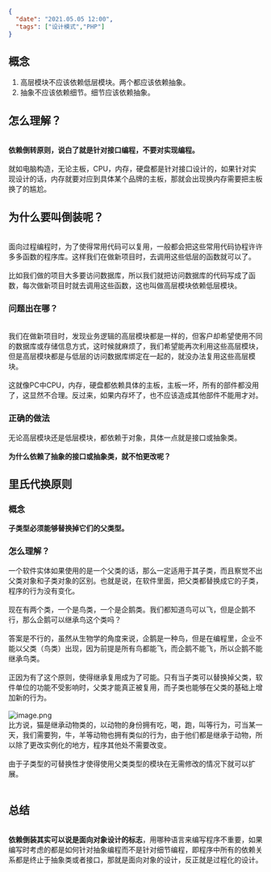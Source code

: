```json
{
  "date": "2021.05.05 12:00",
  "tags": ["设计模式","PHP"]
}
```


## 概念
1. 高层模块不应该依赖低层模块。两个都应该依赖抽象。
1. 抽象不应该依赖细节。细节应该依赖抽象。


## 怎么理解？

<br />**依赖倒转原则，说白了就是针对接口编程，不要对实现编程。**
<br />
<br />就如电脑构造，无论主板，CPU，内存，硬盘都是针对接口设计的，如果针对实现设计的话，内存就要对应到具体某个品牌的主板，那就会出现换内存需要把主板换了的尴尬。
<br />
## 为什么要叫倒装呢？

<br />面向过程编程时，为了使得常用代码可以复用，一般都会把这些常用代码协程许许多多函数的程序库。这样我们在做新项目时，去调用这些低层的函数就可以了。
<br />
<br />比如我们做的项目大多要访问数据库，所以我们就把访问数据库的代码写成了函数，每次做新项目时就去调用这些函数，这也叫做高层模块依赖低层模块。
<br />
### 问题出在哪？

<br />我们在做新项目时，发现业务逻辑的高层模块都是一样的，但客户却希望使用不同的数据库或存储信息方式，这时候就麻烦了，我们希望能再次利用这些高层模块，但是高层模块都是与低层的访问数据库绑定在一起的，就没办法复用这些高层模块。
<br />
<br />这就像PC中CPU，内存，硬盘都依赖具体的主板，主板一坏，所有的部件都没用了，这显然不合理。反过来，如果内存坏了，也不应该造成其他部件不能用才对。
<br />
### 正确的做法

无论高层模块还是低层模块，都依赖于对象，具体一点就是接口或抽象类。
<br />
<br />**为什么依赖了抽象的接口或抽象类，就不怕更改呢？**
<br />
## 里氏代换原则

### 概念
**子类型必须能够替换掉它们的父类型。**
<br />
### 怎么理解？
一个软件实体如果使用的是一个父类的话，那么一定适用于其子类，而且察觉不出父类对象和子类对象的区别。也就是说，在软件里面，把父类都替换成它的子类，程序的行为没有变化。
<br />
<br />现在有两个类，一个是鸟类，一个是企鹅类。我们都知道鸟可以飞，但是企鹅不行，那么企鹅可以继承鸟这个类吗？
<br />
<br />答案是不行的，虽然从生物学的角度来说，企鹅是一种鸟，但是在编程里，企业不能以父类（鸟类）出现，因为前提是所有鸟都能飞，而企鹅不能飞，所以企鹅不能继承鸟类。
<br />
<br />正因为有了这个原则，使得继承复用成为了可能。只有当子类可以替换掉父类，软件单位的功能不受影响时，父类才能真正被复用，而子类也能够在父类的基础上增加新的行为。<br />
<br />
![image.png](../../assets/content/shejimoshi/05/01.png)<br />比方说，猫是继承动物类的，以动物的身份拥有吃，喝，跑，叫等行为，可当某一天，我们需要狗，牛，羊等动物也拥有类似的行为，由于他们都是继承于动物，所以除了更改实例化的地方，程序其他处不需要改变。
<br />
<br />由于子类型的可替换性才使得使用父类类型的模块在无需修改的情况下就可以扩展。
<br />
<br />
## 总结

<br />**依赖倒装其实可以说是面向对象设计的标志**，用哪种语言来编写程序不重要，如果编写时考虑的都是如何针对抽象编程而不是针对细节编程，即程序中所有的依赖关系都是终止于抽象类或者接口，那就是面向对象的设计，反正就是过程化的设计。

